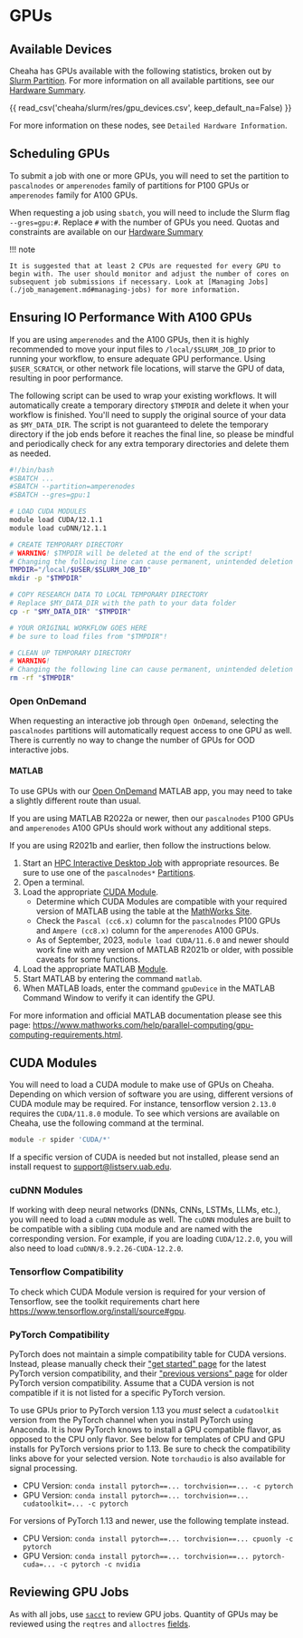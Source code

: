 # GPUs

## Available Devices

Cheaha has GPUs available with the following statistics, broken out by [Slurm Partition](../slurm/introduction.md). For more information on all available partitions, see our [Hardware Summary](../hardware.md#summary).

{{ read_csv('cheaha/slurm/res/gpu_devices.csv', keep_default_na=False) }}

For more information on these nodes, see `Detailed Hardware Information`.

## Scheduling GPUs

To submit a job with one or more GPUs, you will need to set the partition to `pascalnodes` or `amperenodes` family of partitions for P100 GPUs or `amperenodes` family for A100 GPUs.

When requesting a job using `sbatch`, you will need to include the Slurm flag `--gres=gpu:#`. Replace `#` with the number of GPUs you need. Quotas and constraints are available on our [Hardware Summary](../hardware.md#summary)

<!-- markdownlint-disable MD046 -->
!!! note

    It is suggested that at least 2 CPUs are requested for every GPU to begin with. The user should monitor and adjust the number of cores on subsequent job submissions if necessary. Look at [Managing Jobs](./job_management.md#managing-jobs) for more information.
<!-- markdownlint-enable MD046 -->

## Ensuring IO Performance With A100 GPUs

If you are using `amperenodes` and the A100 GPUs, then it is highly recommended to move your input files to `/local/$SLURM_JOB_ID` prior to running your workflow, to ensure adequate GPU performance. Using `$USER_SCRATCH`, or other network file locations, will starve the GPU of data, resulting in poor performance.

The following script can be used to wrap your existing workflows. It will automatically create a temporary directory `$TMPDIR` and delete it when your workflow is finished. You'll need to supply the original source of your data as `$MY_DATA_DIR`. The script is not guaranteed to delete the temporary directory if the job ends before it reaches the final line, so please be mindful and periodically check for any extra temporary directories and delete them as needed.

```bash
#!/bin/bash
#SBATCH ...
#SBATCH --partition=amperenodes
#SBATCH --gres=gpu:1

# LOAD CUDA MODULES
module load CUDA/12.1.1
module load cuDNN/12.1.1

# CREATE TEMPORARY DIRECTORY
# WARNING! $TMPDIR will be deleted at the end of the script!
# Changing the following line can cause permanent, unintended deletion of important data.
TMPDIR="/local/$USER/$SLURM_JOB_ID"
mkdir -p "$TMPDIR"

# COPY RESEARCH DATA TO LOCAL TEMPORARY DIRECTORY
# Replace $MY_DATA_DIR with the path to your data folder
cp -r "$MY_DATA_DIR" "$TMPDIR"

# YOUR ORIGINAL WORKFLOW GOES HERE
# be sure to load files from "$TMPDIR"!

# CLEAN UP TEMPORARY DIRECTORY
# WARNING!
# Changing the following line can cause permanent, unintended deletion of important data.
rm -rf "$TMPDIR"
```

### Open OnDemand

When requesting an interactive job through `Open OnDemand`, selecting the `pascalnodes` partitions will automatically request access to one GPU as well. There is currently no way to change the number of GPUs for OOD interactive jobs.

#### MATLAB

To use GPUs with our [Open OnDemand](../open_ondemand/ood_interactive.md) MATLAB app, you may need to take a slightly different route than usual.

If you are using MATLAB R2022a or newer, then our `pascalnodes` P100 GPUs and `amperenodes` A100 GPUs should work without any additional steps.

If you are using R2021b and earlier, then follow the instructions below.

1. Start an [HPC Interactive Desktop Job](../open_ondemand/ood_interactive.md) with appropriate resources. Be sure to use one of the `pascalnodes*` [Partitions](#scheduling-gpus).
2. Open a terminal.
3. Load the appropriate [CUDA Module](#cuda-modules).
    - Determine which CUDA Modules are compatible with your required version of MATLAB using the table at the [MathWorks Site](https://www.mathworks.com/help/releases/R2021b/parallel-computing/gpu-support-by-release.html).
    - Check the `Pascal (cc6.x)` column for the `pascalnodes` P100 GPUs and `Ampere (cc8.x)` column for the `amperenodes` A100 GPUs.
    - As of September, 2023, `module load CUDA/11.6.0` and newer should work fine with any version of MATLAB R2021b or older, with possible caveats for some functions.
4. Load the appropriate MATLAB [Module](../software/modules.md).
5. Start MATLAB by entering the command `matlab`.
6. When MATLAB loads, enter the command `gpuDevice` in the MATLAB Command Window to verify it can identify the GPU.

For more information and official MATLAB documentation please see this page: <https://www.mathworks.com/help/parallel-computing/gpu-computing-requirements.html>.

## CUDA Modules

You will need to load a CUDA module to make use of GPUs on Cheaha. Depending on which version of software you are using, different versions of CUDA module may be required. For instance, tensorflow version `2.13.0` requires the `CUDA/11.8.0` module. To see which versions are available on Cheaha, use the following command at the terminal.

``` bash
module -r spider 'CUDA/*'
```

If a specific version of CUDA is needed but not installed, please send an install request to <support@listserv.uab.edu>.

### cuDNN Modules

If working with deep neural networks (DNNs, CNNs, LSTMs, LLMs, etc.), you will need to load a `cuDNN` module as well. The `cuDNN` modules are built to be compatible with a sibling `CUDA` module and are named with the corresponding version. For example, if you are loading `CUDA/12.2.0`, you will also need to load `cuDNN/8.9.2.26-CUDA-12.2.0`.

### Tensorflow Compatibility

To check which CUDA Module version is required for your version of Tensorflow, see the toolkit requirements chart here <https://www.tensorflow.org/install/source#gpu>.

### PyTorch Compatibility

PyTorch does not maintain a simple compatibility table for CUDA versions. Instead, please manually check their ["get started" page](https://pytorch.org/get-started/locally/#start-locally) for the latest PyTorch version compatibility, and their ["previous versions" page](https://pytorch.org/get-started/previous-versions/) for older PyTorch version compatibility. Assume that a CUDA version is not compatible if it is not listed for a specific PyTorch version.

To use GPUs prior to PyTorch version 1.13 you _must_ select a `cudatoolkit` version from the PyTorch channel when you install PyTorch using Anaconda. It is how PyTorch knows to install a GPU compatible flavor, as opposed to the CPU only flavor. See below for templates of CPU and GPU installs for PyTorch versions prior to 1.13. Be sure to check the compatibility links above for your selected version. Note `torchaudio` is also available for signal processing.

- CPU Version: `conda install pytorch==... torchvision==... -c pytorch`
- GPU Version: `conda install pytorch==... torchvision==... cudatoolkit=... -c pytorch`

For versions of PyTorch 1.13 and newer, use the following template instead.

- CPU Version: `conda install pytorch==... torchvision==... cpuonly -c pytorch`
- GPU Version: `conda install pytorch==... torchvision==... pytorch-cuda=... -c pytorch -c nvidia`

## Reviewing GPU Jobs

As with all jobs, use [`sacct`](job_management.md#reviewing-past-jobs-with-sacct) to review GPU jobs. Quantity of GPUs may be reviewed using the `reqtres` and `alloctres` [fields](job_management.md#sacct-fields).
